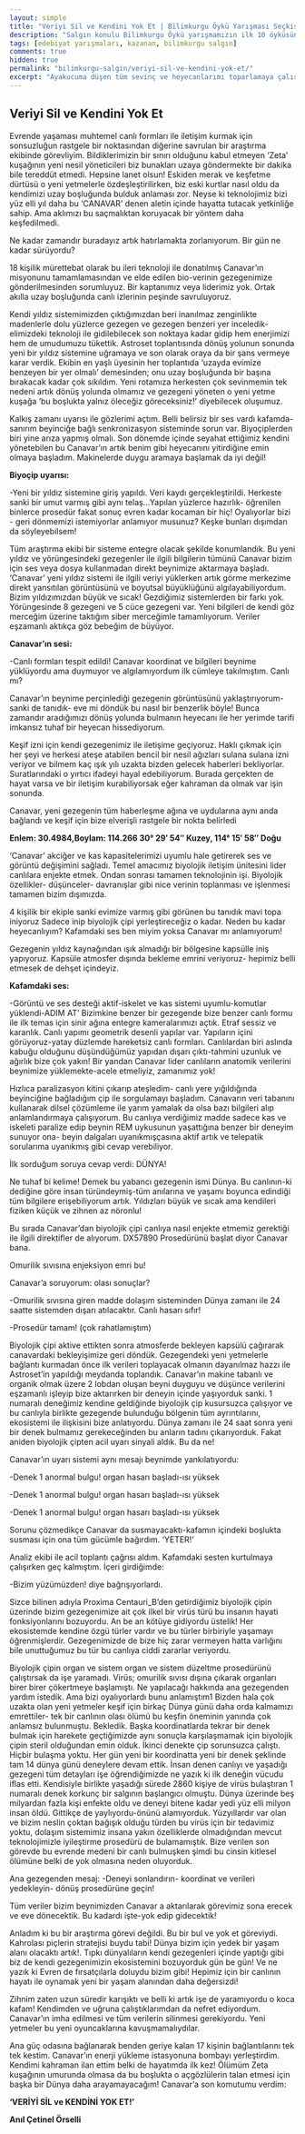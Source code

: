 ```yaml
---
layout: simple
title: "Veriyi Sil ve Kendini Yok Et | Bilimkurgu Öykü Yarışması Seçkisi"
description: "Salgın konulu Bilimkurgu Öykü yarışmamızın ilk 10 öyküsünden biri Anıl Çetinel Örselli'nin Veriyi Sil ve Kendini Yok Et öyküsü"
tags: [edebiyat yarışmaları, kazanan, bilimkurgu salgın]
comments: true
hidden: true
permalink: "bilimkurgu-salgin/veriyi-sil-ve-kendini-yok-et/"
excerpt: "Ayakucuma düşen tüm sevinç ve heyecanlarımı toparlamaya çalışırken ismimi duydum. Garip ve büyülü bir dünyaya adım atmama dakikalar kalmıştı."
---
```


## Veriyi Sil ve Kendini Yok Et

Evrende yaşaması muhtemel canlı formları ile iletişim kurmak için sonsuzluğun rastgele bir noktasından diğerine savrulan bir araştırma ekibinde görevliyim. Bildiklerimizin bir sınırı olduğunu kabul etmeyen ‘Zeta’ kuşağının yeni nesil yöneticileri biz bunakları uzaya göndermekte bir dakika bile tereddüt etmedi. Hepsine lanet olsun! Eskiden merak ve keşfetme dürtüsü o yeni yetmelerle özdeşleştirilirken, biz eski kurtlar nasıl oldu da kendimizi uzay boşluğunda bulduk anlaması zor. Neyse ki teknolojimiz bizi yüz elli yıl daha bu ‘CANAVAR’ denen aletin içinde hayatta tutacak yetkinliğe sahip. Ama aklımızı bu saçmalıktan koruyacak bir yöntem daha keşfedilmedi.  

Ne kadar zamandır buradayız artık hatırlamakta zorlanıyorum. Bir gün ne kadar sürüyordu?  

18 kişilik mürettebat olarak bu ileri teknoloji ile donatılmış Canavar’ın misyonunu tamamlamasından ve elde edilen bio-verinin gezegenimize gönderilmesinden sorumluyuz. Bir kaptanımız veya liderimiz yok. Ortak akılla uzay boşluğunda canlı izlerinin peşinde savruluyoruz.  

Kendi yıldız sistemimizden çıktığımızdan beri inanılmaz zenginlikte madenlerle dolu yüzlerce gezegen ve gezegen benzeri yer inceledik- elimizdeki teknoloji ile gidilebilecek son noktaya kadar gidip hem enerjimizi hem de umudumuzu tükettik. Astroset toplantısında dönüş yolunun sonunda yeni bir yıldız sistemine uğramaya ve son olarak oraya da bir şans vermeye karar verdik. Ekibin en yaşlı üyesinin her toplantıda ‘uzayda evimize benzeyen bir yer olmalı’ demesinden; onu uzay boşluğunda bir başına bırakacak kadar çok sıkıldım. Yeni rotamıza herkesten çok sevinmemin tek nedeni artık dönüş yolunda olmamız ve gezegeni yöneten o yeni yetme kuşağa ‘bu boşlukta yalnız öleceğiz göreceksiniz!’ diyebilecek oluşumuz.  

Kalkış zamanı uyarısı ile gözlerimi açtım. Belli belirsiz bir ses vardı kafamda- sanırım beyinciğe bağlı senkronizasyon sisteminde sorun var. Biyoçiplerden biri yine arıza yapmış olmalı. Son dönemde içinde seyahat ettiğimiz kendini yönetebilen bu Canavar’ın artık benim gibi heyecanını yitirdiğine emin olmaya başladım. Makinelerde duygu aramaya başlamak da iyi değil!  

**Biyoçip uyarısı:**

-Yeni bir yıldız sistemine giriş yapıldı. Veri kaydı gerçekleştirildi.
Herkeste sanki bir umut varmış gibi aynı telaş…Yapılan yüzlerce hazırlık- öğrenilen binlerce prosedür fakat sonuç evren kadar kocaman bir hiç! Oyalıyorlar bizi - geri dönmemizi istemiyorlar anlamıyor musunuz? Keşke bunları dışımdan da söyleyebilsem!  

Tüm araştırma ekibi bir sisteme entegre olacak şekilde konumlandık. Bu yeni yıldız ve yörüngesindeki gezegenler ile ilgili bilgilerin tümünü Canavar bizim için  ses veya dosya kullanmadan direkt beynimize aktarmaya başladı. ‘Canavar’ yeni yıldız sistemi ile ilgili veriyi yüklerken artık görme merkezime direkt yansıtılan görüntüsünü ve boyutsal büyüklüğünü algılayabiliyordum. Bizim yıldızımızdan büyük ve sıcak! Gezdiğimiz sistemlerden bir farkı yok. Yörüngesinde 8 gezegeni ve 5 cüce gezegeni var. Yeni bilgileri de kendi göz merceğim üzerine taktığım siber merceğimle tamamlıyorum. Veriler eşzamanlı aktıkça göz bebeğim de büyüyor.  

**Canavar’ın sesi:**  

-Canlı formları tespit edildi! 
Canavar koordinat ve bilgileri beynime yüklüyordu ama duymuyor ve algılamıyordum ilk cümleye takılmıştım. Canlı mı?  

Canavar’ın beynime perçinlediği gezegenin görüntüsünü yaklaştırıyorum-sanki de tanıdık- eve mi döndük bu nasıl bir benzerlik böyle! Bunca zamandır aradığımızı dönüş yolunda bulmanın heyecanı ile her yerimde tarifi imkansız tuhaf bir heyecan hissediyorum.  

Keşif izni için kendi gezegenimiz ile iletişime geçiyoruz. Haklı çıkmak için her şeyi ve herkesi ateşe atabilen bencil bir nesil ağızları sulana sulana izni veriyor ve bilmem kaç ışık yılı uzakta bizden gelecek haberleri bekliyorlar. Suratlarındaki o yırtıcı ifadeyi hayal edebiliyorum. Burada gerçekten de hayat varsa ve bir iletişim kurabiliyorsak eğer kahraman da olmak var işin sonunda.  

Canavar, yeni gezegenin tüm haberleşme ağına ve uydularına aynı anda bağlandı ve keşif için bize elverişli rastgele bir nokta belirledi  

**Enlem: 30.4984,Boylam: 114.266 30° 29′ 54″ Kuzey, 114° 15′ 58″ Doğu**  

‘Canavar’ akciğer ve kas kapasitelerimizi uyumlu hale getirerek ses ve görüntü değişimini sağladı. Temel amacımız biyolojik iletişim ünitesini lider canlılara enjekte etmek. Ondan sonrası tamamen teknolojinin işi. Biyolojik özellikler- düşünceler- davranışlar gibi nice verinin toplanması ve işlenmesi tamamen bizim dışımızda.  

4 kişilik bir ekiple sanki evimize varmış gibi görünen bu tanıdık mavi topa iniyoruz
Sadece inip biyolojik çipi yerleştireceğiz o kadar. Neden bu kadar heyecanlıyım? Kafamdaki ses ben miyim yoksa Canavar mı anlamıyorum!  

Gezegenin yıldız kaynağından ışık almadığı bir bölgesine kapsülle iniş yapıyoruz. Kapsüle atmosfer dışında bekleme emrini veriyoruz- hepimiz belli etmesek de dehşet içindeyiz.  

**Kafamdaki ses:**  

-Görüntü ve ses desteği aktif-iskelet ve kas sistemi uyumlu-komutlar yüklendi-ADIM AT’
Bizimkine benzer bir gezegende bize benzer canlı formu ile ilk temas için sinir ağına entegre kameralarımızı açtık. Etraf sessiz ve karanlık. Canlı yapımı geometrik desenli yapılar var.  Yapıların içini görüyoruz-yatay düzlemde hareketsiz canlı formları. Canlılardan biri aslında kabuğu olduğunu düşündüğümüz yapıdan dışarı çıktı-tahmini uzunluk ve ağırlık bize çok yakın! Bir yandan Canavar lider canlıların anatomik verilerini beynimize yüklemekte-acele etmeliyiz, zamanımız yok!  

Hızlıca paralizasyon kitini çıkarıp ateşledim- canlı yere yığıldığında  beyinciğine bağladığım çip ile sorgulamayı başladım. Canavarın veri tabanını kullanarak dilsel çözümleme ile yarım yamalak da olsa bazı bilgileri alıp anlamlandırmaya çalışıyorum. Bu canlıya verdiğimiz madde sadece kas ve iskeleti paralize edip beynin REM uykusunun yaşattığına benzer bir deneyim sunuyor ona- beyin dalgaları uyanıkmışçasına aktif artık ve telepatik sorularıma uyanıkmış gibi cevap verebiliyor.  

İlk sorduğum soruya cevap verdi: DÜNYA!  

Ne tuhaf bi kelime! Demek bu yabancı gezegenin ismi Dünya. Bu canlının-ki dediğine göre insan türündeymiş-tüm anılarına ve yaşamı boyunca edindiği tüm bilgilere erişebiliyorum artık.  Yıldızları büyük ve sıcak ama kendileri fiziken küçük ve zihnen az nöronlu!  

Bu sırada Canavar’dan biyolojik çipi canlıya nasıl enjekte etmemiz gerektiği ile ilgili direktifler de alıyorum.  DX57890 Prosedürünü başlat diyor Canavar bana.  

Omurilik sıvısına enjeksiyon emri bu!  

Canavar’a soruyorum: olası sonuçlar?  

-Omurilik sıvısına giren madde dolaşım sisteminden Dünya zamanı ile 24 saatte sistemden dışarı atılacaktır. Canlı hasarı sıfır!  

-Prosedür tamam! (çok rahatlamıştım)  

Biyolojik çipi aktive ettikten sonra atmosferde bekleyen kapsülü çağırarak canavardaki bekleyişimize geri döndük. Gezegendeki yeni yetmelerle bağlantı kurmadan önce ilk verileri toplayacak olmanın dayanılmaz hazzı ile Astroset’in yapıldığı meydanda toplandık. Canavar’ın makine tabanlı ve organik olmak üzere 2 lobdan oluşan beyni duyguyu ve düşünce verilerini eşzamanlı işleyip bize aktarırken bir deneyin içinde yaşıyorduk sanki. 1 numaralı deneğimiz kendine geldiğinde biyolojik çip kusursuzca çalışıyor ve bu canlıyla birlikte gezegende bulunduğu bölgenin  tüm ayrıntılarını, ekosistemi ile ilişkisini bize anlatıyordu. Dünya zamanı ile 24 saat sonra yeni bir denek bulmamız gerekeceğinden bu anların tadını çıkarıyorduk. Fakat aniden biyolojik çipten acil uyarı sinyali aldık. Bu da ne!  

Canavar’ın uyarı sistemi aynı mesajı beynimde yankılatıyordu:  

-Denek 1 anormal bulgu! organ hasarı başladı-ısı yüksek  

-Denek 1 anormal bulgu! organ hasarı başladı-ısı yüksek  

-Denek 1 anormal bulgu! organ hasarı başladı-ısı yüksek  

Sorunu çözmedikçe Canavar da susmayacaktı-kafamın içindeki boşlukta susması için ona tüm gücümle bağırdım. ‘YETER!’  

Analiz ekibi ile acil toplantı çağrısı aldım. Kafamdaki sesten kurtulmaya çalışırken geç kalmıştım. İçeri girdiğimde:  

-Bizim yüzümüzden! diye bağrışıyorlardı.  

Sizce bilinen adıyla Proxima Centauri_B’den getirdiğimiz biyolojik çipin üzerinde bizim gezegenimize ait çok ilkel bir virüs türü bu insanın hayati fonksiyonlarını bozuyordu. An be an kötüye gidiyordu üstelik! Her ekosistemde kendine özgü türler vardır ve bu türler birbiriyle yaşamayı öğrenmişlerdir. Gezegenimizde de bize hiç zarar vermeyen hatta varlığını bile unuttuğumuz bu tür bu canlıya ciddi zararlar veriyordu.  

Biyolojik çipin organ ve sistem organ ve sistem düzeltme prosedürünü çalıştırsak da işe yaramadı. Virüs; omurilik sıvısı dışına çıkarak organları birer birer çökertmeye başlamıştı. Ne yapılacağı hakkında ana gezegenden yardım istedik.  Ama bizi oyalıyorlardı bunu anlamıştım1 Bizden hala çok uzakta olan yeni yetmeler keşif için birkaç Dünya günü daha orda kalmamızı emrettiler- tek bir canlının olası ölümü bu keşfin öneminin yanında çok anlamsız bulunmuştu. Bekledik. Başka koordinatlarda tekrar bir denek bulmak için harekete geçtiğimizde aynı sonuçla karşılaşmamak için biyolojik çipin steril olduğundan emin olduk. İkinci denekte çip sorunsuzca çalıştı. Hiçbir bulaşma yoktu. Her gün yeni bir koordinatta yeni bir denek şeklinde tam 14 dünya günü deneylere devam ettik. İnsan denen canlıyı ve yaşadığı gezegeni tüm detayları işe öğrendiğimizde ne yazık ki ilk deneğin vücudu iflas etti. Kendisiyle birlikte yaşadığı sürede 2860 kişiye de virüs bulaştıran 1 numaralı denek korkunç bir salgının başlangıcı olmuştu. Dünya üzerinde beş milyardan fazla kişi enfekte oldu ve deneyi bitene kadar yedi yüz elli milyon insan öldü. Gittikçe de yaylıyordu-önünü alamıyorduk. Yüzyıllardır var olan ve bizim neslin çoktan bağışık olduğu türden bu virüs için bir tedavimiz yoktu, dolaşım sistemimiz insana yakın özelliklerde olmadığından mevcut teknolojimizle iyileştirme prosedürü de bulamamıştık. Bize verilen son görevde bu evrende medeni bir canlı bulmuşken şimdi bu cinsin kitlesel ölümüne belki de yok olmasına neden oluyorduk.  

Ana gezegenden mesaj:
-Deneyi sonlandırın- koordinat ve verileri yedekleyin- dönüş prosedürüne geçin!  

Tüm veriler bizim beynimizden Canavar a aktarılarak görevimiz sona erecek ve eve dönecektik. 
Bu kadardı işte-yok edip gidecektik!  

Anladım ki bu bir araştırma görevi değildi. Bu bir bul ve yok et göreviydi. Kahrolası piçlerin stratejisi buydu tabi! Dünya bizim için yedek bir yaşam alanı olacaktı artık!. Tıpkı dünyalıların kendi gezegenleri içinde yaptığı gibi biz de kendi gezegenimizin ekosistemini bozuyorduk gün be gün! Ve ne yazık ki Evren de fırsatçılarla doluydu bizim gibi! Hepimiz için bir canlının hayatı ile oynamak yeni bir yaşam alanından daha değersizdi!  

Zihnim zaten uzun süredir karışıktı ve belli ki artık işe de yaramıyordu o koca kafam! Kendimden ve uğruna çalıştıklarımdan da nefret ediyordum. Canavar’ın imha edilmesi ve tüm verilerin silinmesi gerekiyordu. Yeni yetmeler bu yeni oyuncaklarına kavuşmamalıydılar.  

Ana güç odasına bağlanarak benden geriye kalan 17 kişinin bağlantılarını tek tek kestim.  Canavar’ın enerji yükleme istasyonuna bombayı yerleştirdim. Kendimi kahraman ilan ettim belki de hayatımda ilk kez! Ölümüm Zeta kuşağının umurunda olmasa da bu boşlukta o açgözlülerin talan etmesi için başka bir Dünya daha arayamayacağım! 
Canavar’a son komutumu verdim:  

**‘VERİYİ SİL ve KENDİNİ YOK ET!’**  

**Anıl Çetinel Örselli**
